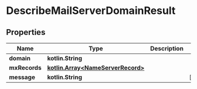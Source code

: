 
# DescribeMailServerDomainResult

## Properties
Name | Type | Description | Notes
------------ | ------------- | ------------- | -------------
**domain** | **kotlin.String** |  | 
**mxRecords** | [**kotlin.Array&lt;NameServerRecord&gt;**](NameServerRecord) |  | 
**message** | **kotlin.String** |  |  [optional]



